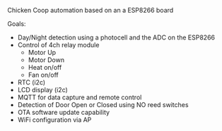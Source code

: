 Chicken Coop automation based on an a ESP8266 board

Goals:

- Day/Night detection using a photocell and the ADC on the ESP8266
- Control of 4ch relay module
   - Motor Up
   - Motor Down
   - Heat on/off
   - Fan on/off
- RTC (i2c)
- LCD display (i2c)
- MQTT for data capture and remote control
- Detection of Door Open or Closed using NO reed switches
- OTA software update capability
- WiFi configuration via AP
